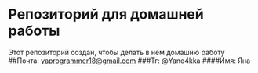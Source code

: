 # Репозиторий для домашней работы

Этот репозиторий создан, чтобы делать в нем домашню работу
##Почта: yaprogrammer18@gmail.com
###Тг: @Yano4kka
####Имя: Яна

